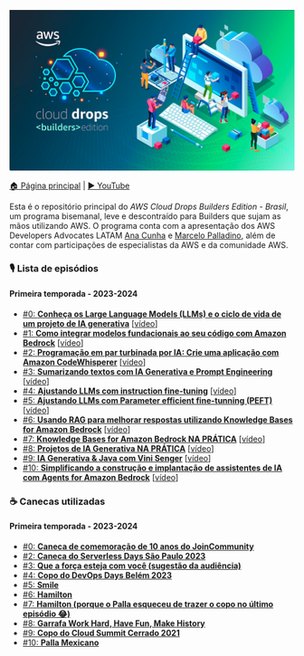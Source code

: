  ![AWS Cloud Drops Builders Edition - Brasil logo](logo.jpeg)

[🏠 Página principal](https://www.youtube.com/watch?v=Ng_8PlvzA3Y&list=PLQHh55hXC4yrlnKxKDsLPFl5O6sTfXWHu) | [▶️ YouTube](https://www.youtube.com/@AmazonWebServicesLatinAmerica) 

Esta é o repositório principal do *AWS Cloud Drops Builders Edition - Brasil*, um programa bisemanal, leve e descontraído para Builders que sujam as mãos utilizando AWS. O programa conta com a apresentação dos AWS Developers Advocates LATAM [Ana Cunha](https://www.linkedin.com/in/analuizacunha/) e [Marcelo Palladino](https://www.linkedin.com/in/mfpalladino/), além de contar com participações de especialistas da AWS e da comunidade AWS.

### 🎙️ Lista de episódios 

#### Primeira temporada - 2023-2024

* [#0: **Conheça os Large Language Models (LLMs) e o ciclo de vida de um projeto de IA generativa**](/episode/0) [[vídeo](https://youtu.be/DwTV5uNENqo?list=PLQHh55hXC4yrsSptdH0mh0QyHWiI4waUV&t=313)]
* [#1: **Como integrar modelos fundacionais ao seu código com Amazon Bedrock**](/episode/1) [[vídeo](https://youtu.be/Ng_8PlvzA3Y?list=PLQHh55hXC4yrsSptdH0mh0QyHWiI4waUV&t=340)]
* [#2: **Programação em par turbinada por IA: Crie uma aplicação com Amazon CodeWhisperer**](/episode/2) [[vídeo](https://www.youtube.com/watch?v=nMNPN0q8Sfo)]
* [#3: **Sumarizando textos com IA Generativa e Prompt Engineering**](/episode/3) [[vídeo](https://www.youtube.com/watch?v=QkkUcbtzoIg)]
* [#4: **Ajustando LLMs com instruction fine-tuning**](/episode/4) [[vídeo](https://www.youtube.com/watch?v=pD7ol5xDGm8)]
* [#5: **Ajustando LLMs com Parameter efficient fine-tunning (PEFT)**](/episode/5) [[vídeo](https://www.youtube.com/watch?v=18eWp6ceP4k)]
* [#6: **Usando RAG para melhorar respostas utilizando Knowledge Bases for Amazon Bedrock**](/episode/6) [[vídeo](https://www.youtube.com/watch?v=7lF8_9bG15Q)]
* [#7: **Knowledge Bases for Amazon Bedrock NA PRÁTICA**](/episode/7) [[vídeo](https://www.youtube.com/watch?v=tS8GfsnMSbI)]
* [#8: **Projetos de IA Generativa NA PRÁTICA**](/episode/8) [[vídeo](https://www.youtube.com/watch?v=6FC9iFdLoZQ)]
* [#9: **IA Generativa & Java com Vini Senger**](/episode/9) [[vídeo](https://www.youtube.com/watch?v=zkhMc-nzm-k)]
* [#10: **Simplificando a construção e implantação de assistentes de IA com Agents for Amazon Bedrock**](/episode/10) [[vídeo](https://youtube.com/live/abQmX-3vpSQ)]

### ☕ Canecas utilizadas 

#### Primeira temporada - 2023-2024

* [#0: **Caneca de comemoração de 10 anos do JoinCommunity**](/mug/0/10%20anos%20JoinCommunity.jpeg)
* [#2: **Caneca do Serverless Days São Paulo 2023**](/mug/2/Serverless%20Days%20São%20Paulo%202023.jpeg)
* [#3: **Que a força esteja com você (sugestão da audiência)**](/mug/3/may%20the%20force%20be%20with%20you.jpg)
* [#4: **Copo do DevOps Days Belém 2023**](/mug/4/devops%20days%20belem%202023.jpg)
* [#5: **Smile**](/mug/5/smile.jpg)
* [#6: **Hamilton**](/mug/6/hamilton.jpg)
* [#7: **Hamilton (porque o Palla esqueceu de trazer o copo no último episódio 😂)**](/mug/6/hamilton.jpg)
* [#8: **Garrafa Work Hard, Have Fun, Make History**](/mug/8/work%20hard%20have%20fun%20make%20history.jpeg)
* [#9: **Copo do Cloud Summit Cerrado 2021**](/mug/9/Cloud%20Summit%20Cerrado%202021.jpg)
* [#10: **Palla Mexicano**](/mug/10/palla%20mexicano.jpg)